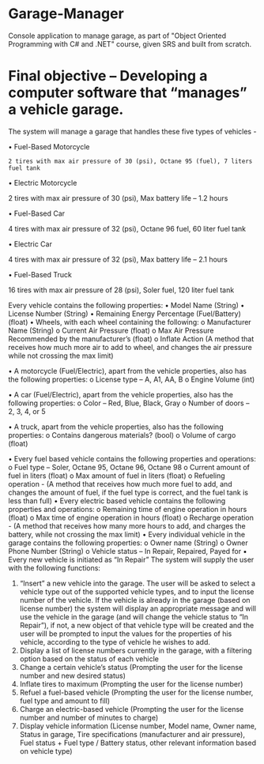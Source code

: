 # Garage-Manager
Console application to manage garage, 
as part of "Object Oriented Programming with C# and .NET" course,
given SRS and built from scratch.

# Final objective – Developing a computer software that “manages” a vehicle garage.
The system will manage a garage that handles these five types of vehicles -

  • Fuel-Based Motorcycle
  
    2 tires with max air pressure of 30 (psi), Octane 95 (fuel), 7 liters fuel tank
  
  • Electric Motorcycle
  
  2 tires with max air pressure of 30 (psi), Max battery life – 1.2 hours
  
  • Fuel-Based Car
  
  4 tires with max air pressure of 32 (psi), Octane 96 fuel, 60 liter fuel tank
  
  • Electric Car
  
  4 tires with max air pressure of 32 (psi), Max battery life – 2.1 hours
  
  • Fuel-Based Truck
  
  16 tires with max air pressure of 28 (psi), Soler fuel, 120 liter fuel tank
    
Every vehicle contains the following properties:
  • Model Name (String)
  • License Number (String)
  • Remaining Energy Percentage (Fuel/Battery) (float)
  • Wheels, with each wheel containing the following:
  o Manufacturer Name (String)
  o Current Air Pressure (float)
  o Max Air Pressure Recommended by the manufacturer’s (float)
  o Inflate Action (A method that receives how much more air to add to wheel, and changes the air pressure while not crossing the max limit)

  • A motorcycle (Fuel/Electric), apart from the vehicle properties, also has the following properties:
   o License type – A, A1, AA, B
   o Engine Volume (int)

  • A car (Fuel/Electric), apart from the vehicle properties, also has the following properties:
    o Color – Red, Blue, Black, Gray
    o Number of doors – 2, 3, 4, or 5

  • A truck, apart from the vehicle properties, also has the following properties:
    o Contains dangerous materials? (bool)
    o Volume of cargo (float)

• Every fuel based vehicle contains the following properties and operations:
o Fuel type – Soler, Octane 95, Octane 96, Octane 98
o Current amount of fuel in liters (float)
o Max amount of fuel in liters (float)
o Refueling operation - (A method that receives how much more fuel to
add, and changes the amount of fuel, if the fuel type is correct, and
the fuel tank is less than full)
• Every electric based vehicle contains the following properties and operations:
o Remaining time of engine operation in hours (float)
o Max time of engine operation in hours (float)
o Recharge operation - (A method that receives how many more hours
to add, and charges the battery, while not crossing the max limit)
• Every individual vehicle in the garage contains the following properties:
o Owner name (String)
o Owner Phone Number (String)
o Vehicle status – In Repair, Repaired, Payed for
▪ Every new vehicle is initiated as “In Repair”
The system will supply the user with the following functions:
1. “Insert” a new vehicle into the garage. The user will be asked to select a
vehicle type out of the supported vehicle types, and to input the license
number of the vehicle. If the vehicle is already in the garage (based on
license number) the system will display an appropriate message and will use
the vehicle in the garage (and will change the vehicle status to “In Repair”), if
not, a new object of that vehicle type will be created and the user will be
prompted to input the values for the properties of his vehicle, according to the
type of vehicle he wishes to add.
2. Display a list of license numbers currently in the garage, with a filtering option
based on the status of each vehicle
3. Change a certain vehicle’s status (Prompting the user for the license number and
new desired status)
4. Inflate tires to maximum (Prompting the user for the license number)
5. Refuel a fuel-based vehicle (Prompting the user for the license number, fuel type
and amount to fill)
6. Charge an electric-based vehicle (Prompting the user for the license number
and number of minutes to charge)
7. Display vehicle information (License number, Model name, Owner name, Status in
garage, Tire specifications (manufacturer and air pressure), Fuel status + Fuel type /
Battery status, other relevant information based on vehicle type)
